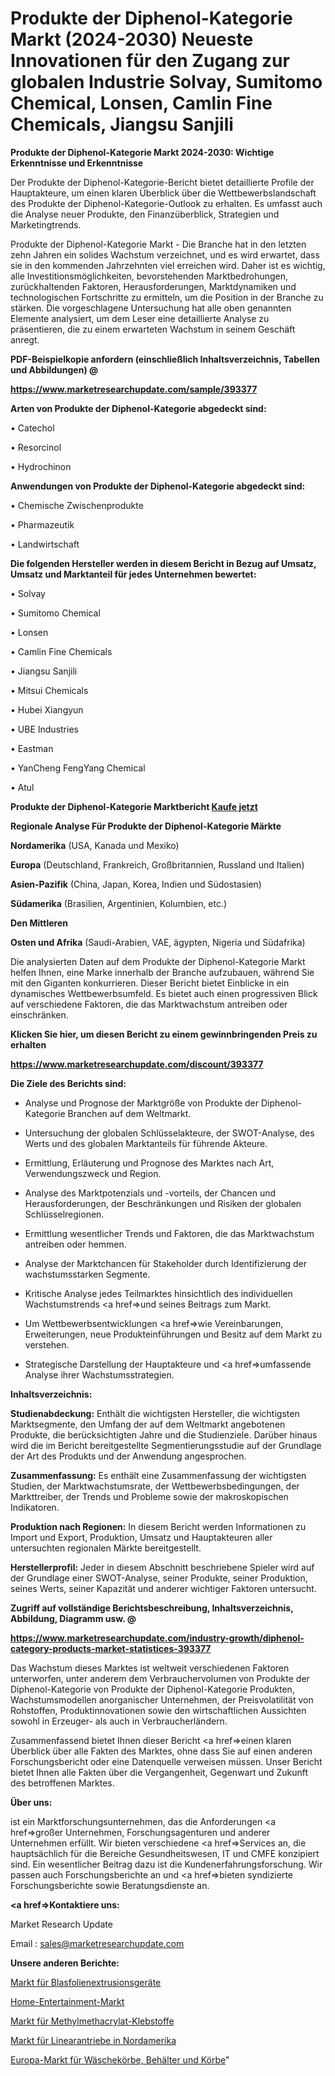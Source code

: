# Produkte der Diphenol-Kategorie Markt (2024-2030) Neueste Innovationen für den Zugang zur globalen Industrie Solvay, Sumitomo Chemical, Lonsen, Camlin Fine Chemicals, Jiangsu Sanjili

<strong>Produkte der Diphenol-Kategorie Markt 2024-2030: Wichtige Erkenntnisse und Erkenntnisse</strong>

Der Produkte der Diphenol-Kategorie-Bericht bietet detaillierte Profile der Hauptakteure, um einen klaren Überblick über die Wettbewerbslandschaft des Produkte der Diphenol-Kategorie-Outlook zu erhalten. Es umfasst auch die Analyse neuer Produkte, den Finanzüberblick, Strategien und Marketingtrends.

Produkte der Diphenol-Kategorie Markt - Die Branche hat in den letzten zehn Jahren ein solides Wachstum verzeichnet, und es wird erwartet, dass sie in den kommenden Jahrzehnten viel erreichen wird. Daher ist es wichtig, alle Investitionsmöglichkeiten, bevorstehenden Marktbedrohungen, zurückhaltenden Faktoren, Herausforderungen, Marktdynamiken und technologischen Fortschritte zu ermitteln, um die Position in der Branche zu stärken. Die vorgeschlagene Untersuchung hat alle oben genannten Elemente analysiert, um dem Leser eine detaillierte Analyse zu präsentieren, die zu einem erwarteten Wachstum in seinem Geschäft anregt.



<strong><b>PDF-Beispielkopie anfordern (einschließlich Inhaltsverzeichnis, Tabellen und Abbildungen) @ </b></strong>

<strong><a href=https://www.marketresearchupdate.com/sample/393377>

<strong>https://www.marketresearchupdate.com/sample/393377</u></a></strong></strong>



<strong>Arten von Produkte der Diphenol-Kategorie abgedeckt sind:</strong>

• Catechol

• Resorcinol

• Hydrochinon



<strong>Anwendungen von Produkte der Diphenol-Kategorie abgedeckt sind:</strong>

• Chemische Zwischenprodukte

• Pharmazeutik

• Landwirtschaft



<strong>Die folgenden Hersteller werden in diesem Bericht in Bezug auf Umsatz, Umsatz und Marktanteil für jedes Unternehmen bewertet:</strong>

• Solvay

• Sumitomo Chemical

• Lonsen

• Camlin Fine Chemicals

• Jiangsu Sanjili

• Mitsui Chemicals

• Hubei Xiangyun

• UBE Industries

• Eastman

• YanCheng FengYang Chemical

• Atul



<strong>Produkte der Diphenol-Kategorie Marktbericht <a href=https://www.marketresearchupdate.com/buynow/393377>Kaufe jetzt</a></strong>



<strong>Regionale Analyse Für Produkte der Diphenol-Kategorie Märkte</strong>



<strong>Nordamerika</strong> (USA, Kanada und Mexiko)



<strong>Europa</strong> (Deutschland, Frankreich, Großbritannien, Russland und Italien)



<strong>Asien-Pazifik</strong> (China, Japan, Korea, Indien und Südostasien)



<strong>Südamerika</strong> (Brasilien, Argentinien, Kolumbien, etc.)



<strong>Den Mittleren</strong> 

<strong>Osten und Afrika</strong> (Saudi-Arabien, VAE, ägypten, Nigeria und Südafrika)

Die analysierten Daten auf dem Produkte der Diphenol-Kategorie Markt helfen Ihnen, eine Marke innerhalb der Branche aufzubauen, während Sie mit den Giganten konkurrieren. Dieser Bericht bietet Einblicke in ein dynamisches Wettbewerbsumfeld. Es bietet auch einen progressiven Blick auf verschiedene Faktoren, die das Marktwachstum antreiben oder einschränken.



<strong>Klicken Sie hier, um diesen Bericht zu einem gewinnbringenden Preis zu erhalten
</strong>

<strong><a href=https://www.marketresearchupdate.com/discount/393377>https://www.marketresearchupdate.com/discount/393377</b></u></strong></a>



<strong>Die Ziele des Berichts sind:</strong>

- Analyse und Prognose der Marktgröße von Produkte der Diphenol-Kategorie Branchen auf dem Weltmarkt.

- Untersuchung der globalen Schlüsselakteure, der SWOT-Analyse, des Werts und des globalen Marktanteils für führende Akteure.

- Ermittlung, Erläuterung und Prognose des Marktes nach Art, Verwendungszweck und Region.

- Analyse des Marktpotenzials und -vorteils, der Chancen und Herausforderungen, der Beschränkungen und Risiken der globalen Schlüsselregionen.

- Ermittlung wesentlicher Trends und Faktoren, die das Marktwachstum antreiben oder hemmen.

- Analyse der Marktchancen für Stakeholder durch Identifizierung der wachstumsstarken Segmente.

- Kritische Analyse jedes Teilmarktes hinsichtlich des individuellen Wachstumstrends <a href=>und</a> seines Beitrags zum Markt.

- Um Wettbewerbsentwicklungen <a href=>wie</a> Vereinbarungen, Erweiterungen, neue Produkteinführungen und Besitz auf dem Markt zu verstehen.

- Strategische Darstellung der Hauptakteure und <a href=>umfas</a>sende Analyse ihrer Wachstumsstrategien.



<strong>Inhaltsverzeichnis:</strong>



<strong>Studienabdeckung:</strong> Enthält die wichtigsten Hersteller, die wichtigsten Marktsegmente, den Umfang der auf dem Weltmarkt angebotenen Produkte, die berücksichtigten Jahre und die Studienziele. Darüber hinaus wird die im Bericht bereitgestellte Segmentierungsstudie auf der Grundlage der Art des Produkts und der Anwendung angesprochen.



<strong>Zusammenfassung:</strong> Es enthält eine Zusammenfassung der wichtigsten Studien, der Marktwachstumsrate, der Wettbewerbsbedingungen, der Markttreiber, der Trends und Probleme sowie der makroskopischen Indikatoren.



<strong>Produktion nach Regionen:</strong> In diesem Bericht werden Informationen zu Import und Export, Produktion, Umsatz und Hauptakteuren aller untersuchten regionalen Märkte bereitgestellt.



<strong>Herstellerprofil:</strong> Jeder in diesem Abschnitt beschriebene Spieler wird auf der Grundlage einer SWOT-Analyse, seiner Produkte, seiner Produktion, seines Werts, seiner Kapazität und anderer wichtiger Faktoren untersucht.



<strong><b>Zugriff auf vollständige Berichtsbeschreibung, Inhaltsverzeichnis, Abbildung, Diagramm usw. @ </b></strong>

<strong><a href=https://www.marketresearchupdate.com/industry-growth/diphenol-category-products-market-statistices-393377>https://www.marketresearchupdate.com/industry-growth/diphenol-category-products-market-statistices-393377</a></strong>

Das Wachstum dieses Marktes ist weltweit verschiedenen Faktoren unterworfen, unter anderem dem Verbrauchervolumen von Produkte der Diphenol-Kategorie von Produkte der Diphenol-Kategorie Produkten, Wachstumsmodellen anorganischer Unternehmen, der Preisvolatilität von Rohstoffen, Produktinnovationen sowie den wirtschaftlichen Aussichten sowohl in Erzeuger- als auch in Verbraucherländern.

Zusammenfassend bietet Ihnen dieser Bericht <a href=>einen</a> klaren Überblick über alle Fakten des Marktes, ohne dass Sie auf einen anderen Forschungsbericht oder eine Datenquelle verweisen müssen. Unser Bericht bietet Ihnen alle Fakten über die Vergangenheit, Gegenwart und Zukunft des betroffenen Marktes.



<strong>Über uns:</strong>

 ist ein Marktforschungsunternehmen, das die Anforderungen <a href=>großer</a> Unternehmen, Forschungsagenturen und anderer Unternehmen erfüllt. Wir bieten verschiedene <a href=>Services</a> an, die hauptsächlich für die Bereiche Gesundheitswesen, IT und CMFE konzipiert sind. Ein wesentlicher Beitrag dazu ist die Kundenerfahrungsforschung. Wir passen auch Forschungsberichte an und <a href=>bieten</a> syndizierte Forschungsberichte sowie Beratungsdienste an.



<strong><a href=>Kontaktiere uns:</a></strong>

Market Research Update

Email : sales@marketresearchupdate.com



<strong>Unsere anderen Berichte:</strong>

<a href=https://www.linkedin.com/pulse/blown-film-extrusion-equipment-market>Markt für Blasfolienextrusionsgeräte</a>

<a href=https://www.linkedin.com/pulse/home-entertainment-market-size-industry>Home-Entertainment-Markt</a>

<a href=https://www.linkedin.com/pulse/methyl-methacrylate-adhesive-market-analysis>Markt für Methylmethacrylat-Klebstoffe</a>

<a href=https://www.linkedin.com/pulse/north-america-linear-actuators-market-size-production>Markt für Linearantriebe in Nordamerika</a>

<a href=https://www.linkedin.com/pulse/europe-laundry-baskets-bins-hampers-market-growing-rapidly>Europa-Markt für Wäschekörbe, Behälter und Körbe</a>"
